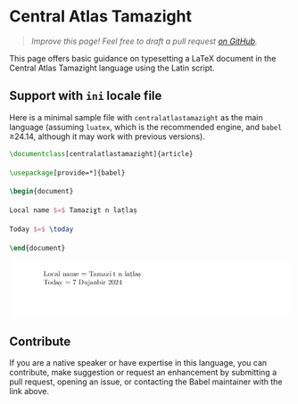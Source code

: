 # Central Atlas Tamazight

<blockquote>
  <p><em>Improve this page! Feel free to draft a pull request <a href="https://github.com/latex3/babel/tree/docs/docs">on GitHub</a>.</em></p>
</blockquote>

This page offers basic guidance on typesetting a LaTeX document in the
Central Atlas Tamazight language using the Latin script.

## Support with `ini` locale file

Here is a minimal sample file with `centralatlastamazight` as the main language
(assuming `luatex`, which is the recommended engine, and `babel` ≥24.14,
although it may work with previous versions).

```tex
\documentclass[centralatlastamazight]{article}

\usepackage[provide=*]{babel}

\begin{document}

Local name $=$ Tamaziɣt n laṭlaṣ

Today $=$ \today

\end{document}
```

![](../media/locale-centralatlastamazight.png)

## Contribute

If you are a native speaker or have expertise in this language, you can
contribute, make suggestion or request an enhancement by submitting a
pull request, opening an issue, or contacting the Babel maintainer with
the link above.